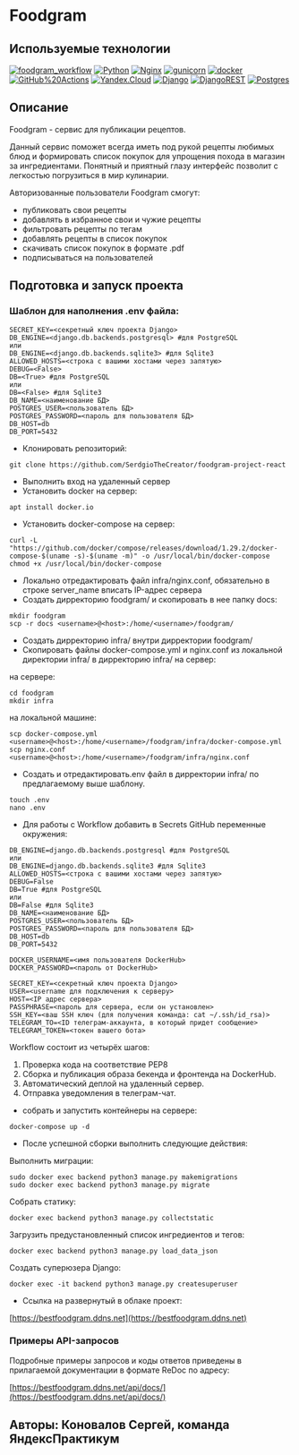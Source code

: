 # Foodgram

## Используемые технологии

[![foodgram_workflow](https://github.com/SerdgioTheCreator/foodgram-project-react/actions/workflows/foodgram_workflow.yml/badge.svg?branch=master)](https://github.com/SerdgioTheCreator/foodgram-project-react/actions/workflows/foodgram_workflow.yml)
[![Python](https://img.shields.io/badge/-Python-464646?style=flat-square&logo=Python)](https://www.python.org/)
[![Nginx](https://img.shields.io/badge/-NGINX-464646?style=flat-square&logo=NGINX)](https://nginx.org/ru/)
[![gunicorn](https://img.shields.io/badge/-gunicorn-464646?style=flat-square&logo=gunicorn)](https://gunicorn.org/)
[![docker](https://img.shields.io/badge/-Docker-464646?style=flat-square&logo=docker)](https://www.docker.com/)
[![GitHub%20Actions](https://img.shields.io/badge/-GitHub%20Actions-464646?style=flat-square&logo=GitHub%20actions)](https://github.com/features/actions)
[![Yandex.Cloud](https://img.shields.io/badge/-Yandex.Cloud-464646?style=flat-square&logo=Yandex.Cloud)](https://cloud.yandex.ru/)
[![Django](https://img.shields.io/badge/Django-092E20?style=for-the-badge&logo=django&logoColor=green)](https://www.djangoproject.com/)
[![DjangoREST](https://img.shields.io/badge/DJANGO-REST-ff1709?style=for-the-badge&logo=django&logoColor=white&color=ff1709&labelColor=gray)](https://www.django-rest-framework.org/)
[![Postgres](https://img.shields.io/badge/postgres-%23316192.svg?style=for-the-badge&logo=postgresql&logoColor=white)](https://www.postgresql.org/)

## Описание
Foodgram - сервис для публикации рецептов. 
 
Данный сервис поможет всегда иметь под рукой рецепты любимых блюд и формировать список покупок для упрощения похода в магазин за ингредиентами. 
Понятный и приятный глазу интерфейс позволит с легкостью погрузиться в мир кулинарии.
 
Авторизованные пользователи Foodgram смогут:
- публиковать свои рецепты 
- добавлять в избранное свои и чужие рецепты
- фильтровать рецепты по тегам
- добавлять рецепты в список покупок
- скачивать список покупок в формате .pdf
- подписываться на пользователей

## Подготовка и запуск проекта

### Шаблон для наполнения .env файла:

```
SECRET_KEY=<секретный ключ проекта Django>
DB_ENGINE=<django.db.backends.postgresql> #для PostgreSQL
или
DB_ENGINE=<django.db.backends.sqlite3> #для Sqlite3
ALLOWED_HOSTS=<строка с вашими хостами через запятую>
DEBUG=<False>
DB=<True> #для PostgreSQL
или
DB=<False> #для Sqlite3
DB_NAME=<наименование БД>
POSTGRES_USER=<пользователь БД>
POSTGRES_PASSWORD=<пароль для пользователя БД>
DB_HOST=db 
DB_PORT=5432 
```

- Клонировать репозиторий:

```
git clone https://github.com/SerdgioTheCreator/foodgram-project-react
```
- Выполнить вход на удаленный сервер
- Установить docker на сервер:

```
apt install docker.io 
```
- Установить docker-compose на сервер:

```
curl -L "https://github.com/docker/compose/releases/download/1.29.2/docker-compose-$(uname -s)-$(uname -m)" -o /usr/local/bin/docker-compose
chmod +x /usr/local/bin/docker-compose
```
- Локально отредактировать файл infra/nginx.conf, обязательно в строке server_name вписать IP-адрес сервера
- Создать дирректорию foodgram/ и скопировать в нее папку docs:

```
mkdir foodgram
scp -r docs <username>@<host>:/home/<username>/foodgram/
```
- Создать дирректорию infra/ внутри дирректории foodgram/
- Скопировать файлы docker-compose.yml и nginx.conf из локальной директории infra/ в дирректорию infra/ на сервер:

на сервере:
```
cd foodgram
mkdir infra
```
на локальной машине:
```
scp docker-compose.yml <username>@<host>:/home/<username>/foodgram/infra/docker-compose.yml
scp nginx.conf <username>@<host>:/home/<username>/foodgram/infra/nginx.conf
```

- Создать и отредактировать.env файл в дирректории infra/ по предлагаемому выше шаблону.

```
touch .env
nano .env
```

- Для работы с Workflow добавить в Secrets GitHub переменные окружения:
```
DB_ENGINE=django.db.backends.postgresql #для PostgreSQL
или
DB_ENGINE=django.db.backends.sqlite3 #для Sqlite3
ALLOWED_HOSTS=<строка с вашими хостами через запятую>
DEBUG=False
DB=True #для PostgreSQL
или
DB=False #для Sqlite3
DB_NAME=<наименование БД>
POSTGRES_USER=<пользователь БД>
POSTGRES_PASSWORD=<пароль для пользователя БД>
DB_HOST=db 
DB_PORT=5432 

DOCKER_USERNAME=<имя пользователя DockerHub>    
DOCKER_PASSWORD=<пароль от DockerHub>
    
SECRET_KEY=<секретный ключ проекта Django>
USER=<username для подключения к серверу>
HOST=<IP адрес сервера>
PASSPHRASE=<пароль для сервера, если он установлен>
SSH_KEY=<ваш SSH ключ (для получения команда: cat ~/.ssh/id_rsa)>
TELEGRAM_TO=<ID телеграм-аккаунта, в который придет сообщение>
TELEGRAM_TOKEN=<токен вашего бота>
```
Workflow состоит из четырёх шагов:
1. Проверка кода на соответствие PEP8 
2. Сборка и публикация образа бекенда и фронтенда на DockerHub. 
3. Автоматический деплой на удаленный сервер. 
4. Отправка уведомления в телеграм-чат.

- собрать и запустить контейнеры на сервере:
```
docker-compose up -d
```

- После успешной сборки выполнить следующие действия:

Выполнить миграции:

```
sudo docker exec backend python3 manage.py makemigrations
sudo docker exec backend python3 manage.py migrate
```

Собрать статику:

```
docker exec backend python3 manage.py collectstatic
```

Загрузить предустановленный список ингредиентов и тегов:

```
docker exec backend python3 manage.py load_data_json
```

Создать суперюзера Django:

```
docker exec -it backend python3 manage.py createsuperuser
```

- Ссылка на развернутый в облаке проект:

[https://bestfoodgram.ddns.net](https://bestfoodgram.ddns.net)

### Примеры API-запросов
Подробные примеры запросов и коды ответов приведены в прилагаемой
документации в формате ReDoc по адресу:


[https://bestfoodgram.ddns.net/api/docs/](https://bestfoodgram.ddns.net/api/docs/)


## Авторы: Коновалов Сергей, команда ЯндексПрактикум 
